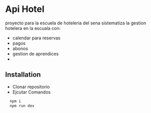 
# Api Hotel

proyecto para la escuela de hoteleria del sena
sistematiza la gestion hotelera en la escuala con:

- calendar para reservas
- pagos
- abonos
- gestion de aprendices
-

## Installation

- Clonar repositorio
- Ejcutar Comandos

```bash
  npm i
  npm run dev
```
